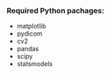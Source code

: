 ### Required Python pachages:  
* matplotlib  
* pydicom  
* cv2  
* pandas  
* scipy  
* statsmodels  

